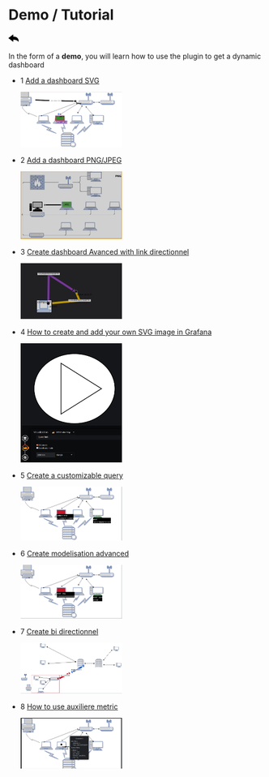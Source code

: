 # Demo / Tutorial
[![](../../screenshots/other/Go-back.png)](../../README.md)
 
In the form of a **demo**, you will learn how to use the plugin to get a dynamic dashboard


- 1 [Add a dashboard SVG](tutorial1.md)

    [![demo1](../../screenshots/demo/demo1.png)](tutorial1.md)

- 2 [Add a dashboard PNG/JPEG](tutorial2.md)

    [![demo2](../../screenshots/demo/demo2.png)](tutorial2.md)
    
- 3 [Create dashboard Avanced with link directionnel](tutorial3.md)

    [![demo3](../../screenshots/demo/demo3.png)](tutorial3.md)

- 4 [How to create and add your own SVG image in Grafana](tutorial4.md)

    [![demo4](../../screenshots/demo/demo4.png)](tutorial4.md)

- 5 [Create a customizable query](tutorial5.md)

    [![demo5](../../screenshots/demo/demo5.png)](tutorial5.md)

- 6 [Create modelisation advanced](tutorial6.md)

    [![demo6](../../screenshots/demo/demo6.png)](tutorial6.md)

- 7 [Create bi directionnel](tutorial7.md)

    [![demo7](../../screenshots/demo/demo7.png)](tutorial7.md)

- 8 [How to use auxiliere metric](tutorial8.md)

    [![demo8](../../screenshots/demo/demo8.png)](tutorial8.md)

 

